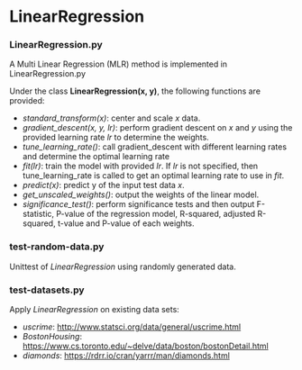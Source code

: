 # LinearRegression
### LinearRegression.py
A Multi Linear Regression (MLR) method is implemented in LinearRegression.py

Under the class **LinearRegression(x, y)**, the following functions are provided:
- *standard_transform(x)*: center and scale *x* data.
- *gradient_descent(x, y, lr)*: perform gradient descent on *x* and *y* using the provided learning rate *lr* to determine the weights.
- *tune_learning_rate()*: call gradient_descent with different learning rates and determine the optimal learning rate
- *fit(lr)*: train the model with provided *lr*. If *lr* is not specified, then tune_learning_rate is called to get an optimal learning rate to use in *fit*.
- *predict(x)*: predict y of the input test data *x*.
- *get_unscaled_weights()*: output the weights of the linear model.
- *significance_test()*: perform significance tests and then output F-statistic, P-value of the regression model, R-squared, adjusted R-squared, t-value and P-value of each weights.


### test-random-data.py
Unittest of *LinearRegression* using randomly generated data.

### test-datasets.py
Apply *LinearRegression* on existing data sets:
- *uscrime*: http://www.statsci.org/data/general/uscrime.html
- *BostonHousing*: https://www.cs.toronto.edu/~delve/data/boston/bostonDetail.html
- *diamonds*: https://rdrr.io/cran/yarrr/man/diamonds.html

